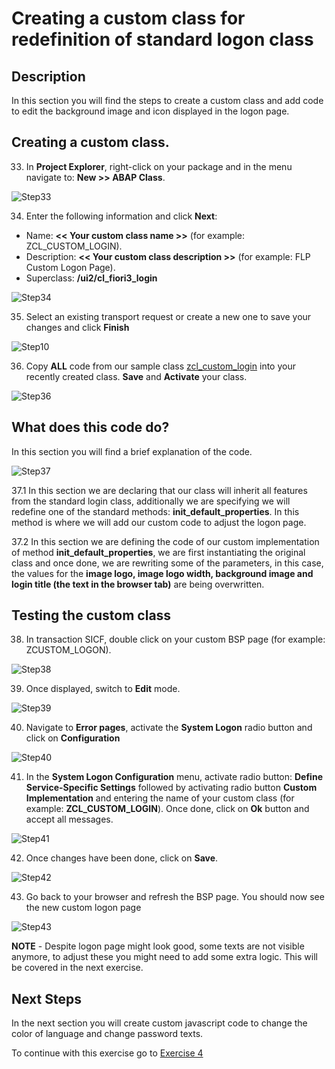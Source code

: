# Creating a custom class for redefinition of standard logon class

## Description

In this section you will find the steps to create a custom class and add code to edit the background image and icon displayed in the logon page.  

## Creating a custom class.

33. In **Project Explorer**, right-click on your package and in the menu navigate to: **New >> ABAP Class**.

  ![Step33](images/step33.png)

34. Enter the following information and click **Next**:
  * Name: **<< Your custom class name >>** (for example: ZCL_CUSTOM_LOGIN).
  * Description: **<< Your custom class description >>** (for example: FLP Custom Logon Page).
  * Superclass: **/ui2/cl_fiori3_login**

  ![Step34](images/step34.png)

35. Select an existing transport request or create a new one to save your changes and click **Finish**

  ![Step10](images/step10.png)

36. Copy **ALL** code from our sample class [zcl_custom_login](sources/ZCL_CUSTOM_LOGIN.ABAP) into your recently created class. **Save** and **Activate** your class.

  ![Step36](images/step36.png)

## What does this code do?

In this section you will find a brief explanation of the code.

  ![Step37](images/step37.png)

  37.1 In this section we are declaring that our class will inherit all features from the standard login class, additionally we are specifying we will redefine one of the standard methods: **init_default_properties**. In this method is where we will add our custom code to adjust the logon page.

  37.2 In this section we are defining the code of our custom implementation of method **init_default_properties**, we are first instantiating the original class and once done, we are rewriting some of the parameters, in this case, the values for the **image logo, image logo width, background image and login title (the text in the browser tab)** are being overwritten.

## Testing the custom class

38. In transaction SICF, double click on your custom BSP page (for example: ZCUSTOM_LOGON).

  ![Step38](images/step38.png)

39. Once displayed, switch to **Edit** mode.

  ![Step39](images/step39.png)

40. Navigate to **Error pages**, activate the **System Logon** radio button and click on **Configuration**

  ![Step40](images/step40.png)

41. In the **System Logon Configuration** menu, activate radio button: **Define Service-Specific Settings** followed by activating radio button **Custom Implementation** and entering the name of your custom class (for example: **ZCL_CUSTOM_LOGIN**). Once done, click on **Ok** button and accept all messages.

  ![Step41](images/step41.png)

42. Once changes have been done, click on **Save**.

  ![Step42](images/step42.png)

43. Go back to your browser and refresh the BSP page. You should now see the new custom logon page

  ![Step43](images/step43.png)

  **NOTE** - Despite logon page might look good, some texts are not visible anymore, to adjust these you might need to add some extra logic. This will be covered in the next exercise.

## Next Steps
In the next section you will create custom javascript code to change the color of language and change password texts.

To continue with this exercise go to [Exercise 4](../ex_4)
